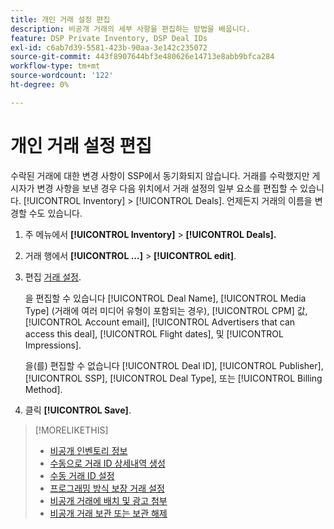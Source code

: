```yaml
---
title: 개인 거래 설정 편집
description: 비공개 거래의 세부 사항을 편집하는 방법을 배웁니다.
feature: DSP Private Inventory, DSP Deal IDs
exl-id: c6ab7d39-5581-423b-90aa-3e142c235072
source-git-commit: 443f8907644bf3e480626e14713e8abb9bfca284
workflow-type: tm+mt
source-wordcount: '122'
ht-degree: 0%

---
```


# 개인 거래 설정 편집

수락된 거래에 대한 변경 사항이 SSP에서 동기화되지 않습니다. 거래를 수락했지만 게시자가 변경 사항을 보낸 경우 다음 위치에서 거래 설정의 일부 요소를 편집할 수 있습니다. [!UICONTROL Inventory] > [!UICONTROL Deals]. 언제든지 거래의 이름을 변경할 수도 있습니다.

1. 주 메뉴에서 **[!UICONTROL Inventory]** > **[!UICONTROL Deals].**

1. 거래 행에서  **[!UICONTROL ...]** > **[!UICONTROL edit]**.

1. 편집 [거래 설정](deal-id-settings.md).

   을 편집할 수 있습니다 [!UICONTROL Deal Name], [!UICONTROL Media Type] (거래에 여러 미디어 유형이 포함되는 경우), [!UICONTROL CPM] 값, [!UICONTROL Account email], [!UICONTROL Advertisers that can access this deal], [!UICONTROL Flight dates], 및 [!UICONTROL Impressions].

   을(를) 편집할 수 없습니다 [!UICONTROL Deal ID], [!UICONTROL Publisher], [!UICONTROL SSP], [!UICONTROL Deal Type], 또는 [!UICONTROL Billing Method].

1. 클릭 **[!UICONTROL Save]**.

>[!MORELIKETHIS]
>
>* [비공개 인벤토리 정보](private-inventory-about.md)
>* [수동으로 거래 ID 상세내역 생성](deal-id-create.md)
>* [수동 거래 ID 설정](deal-id-settings.md)
>* [프로그래밍 방식 보장 거래 설정](programmatic-guaranteed-set-up.md)
>* [비공개 거래에 배치 및 광고 첨부](/help/dsp/inventory/deal-id-attach-placements.md)
>* [비공개 거래 보관 또는 보관 해제](/help/dsp/inventory/private-deal-archive-unarchive.md)

